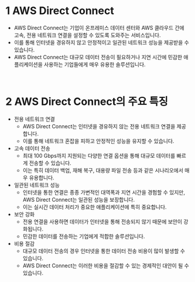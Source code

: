 # 1 AWS Direct Connect

- AWS Direct Connect는 기업이 온프레미스 데이터 센터와 AWS 클라우드 간에 고속, 전용 네트워크 연결을 설정할 수 있도록 도와주는 서비스입니다.
- 이를 통해 인터넷을 경유하지 않고 안정적이고 일관된 네트워크 성능을 제공받을 수 있습니다.
- AWS Direct Connect는 대규모 데이터 전송이 필요하거나 지연 시간에 민감한 애플리케이션을 사용하는 기업들에게 매우 유용한 솔루션입니다.

<br>

# 2 AWS Direct Connect의 주요 특징

- 전용 네트워크 연결
	- AWS Direct Connect는 인터넷을 경유하지 않는 전용 네트워크 연결을 제공합니다.
	- 이를 통해 네트워크 혼잡을 피하고 안정적인 성능을 유지할 수 있습니다.
- 고속 데이터 전송
	- 최대 100 Gbps까지 지원되는 다양한 연결 옵션을 통해 대규모 데이터를 빠르게 전송할 수 있습니다. 
	- 이는 특히 데이터 백업, 재해 복구, 대용량 파일 전송 등과 같은 시나리오에서 매우 유용합니다.
- 일관된 네트워크 성능
	- 인터넷을 통한 연결은 종종 가변적인 대역폭과 지연 시간을 경험할 수 있지만, AWS Direct Connect는 일관된 성능을 보장합니다. 
	- 이는 실시간 데이터 처리가 중요한 애플리케이션에 특히 중요합니다.
- 보안 강화
	- 전용 연결을 사용하면 데이터가 인터넷을 통해 전송되지 않기 때문에 보안이 강화됩니다.
	- 민감한 데이터를 전송하는 기업에게 적합한 솔루션입니다.
- 비용 절감
	- 대규모 데이터 전송의 경우 인터넷을 통한 데이터 전송 비용이 많이 발생할 수 있습니다.
	- AWS Direct Connect는 이러한 비용을 절감할 수 있는 경제적인 대안이 될 수 있습니다.